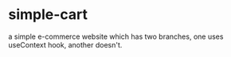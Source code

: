 # simple-cart
a simple e-commerce website which has two branches, one uses useContext hook, another doesn't.
